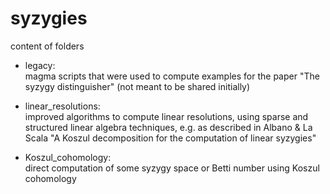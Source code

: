 # syzygies

content of folders

- legacy:  
magma scripts that were used to compute examples for the paper "The syzygy distinguisher" (not meant to be shared initially)

- linear_resolutions:  
improved algorithms to compute linear resolutions, using sparse and structured linear algebra techniques, e.g. as described in Albano & La Scala "A Koszul decomposition for the computation of linear syzygies"

- Koszul_cohomology:  
direct computation of some syzygy space or Betti number using Koszul cohomology
